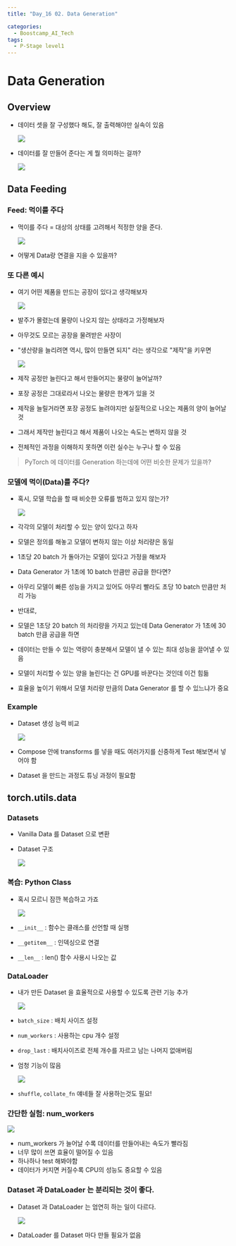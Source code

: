 ```yaml
---
title: "Day_16 02. Data Generation"

categories:
  - Boostcamp_AI_Tech
tags:
  - P-Stage level1
---
```


# Data Generation

## Overview

- 데이터 셋을 잘 구성했다 해도, 잘 출력해야만 실속이 있음

    ![]({{site.url}}/assets/images/2021-08-24-10-12-02.png)

- 데이터를 잘 만들어 준다는 게 뭘 의미하는 걸까?

    ![]({{site.url}}/assets/images/2021-08-24-10-12-40.png)

## Data Feeding

### Feed: 먹이를 주다

- 먹이를 주다 = 대상의 상태를 고려해서 적정한 양을 준다.

    ![]({{site.url}}/assets/images/2021-08-24-10-14-27.png)

- 어떻게 Data랑 연결을 지을 수 있을까?

### 또 다른 예시

- 여기 어떤 제품을 만드는 공장이 있다고 생각해보자

    ![]({{site.url}}/assets/images/2021-08-24-10-16-06.png)

- 발주가 몰렸는데 물량이 나오지 않는 상태라고 가정해보자
- 아무것도 모르는 공장을 물려받은 사장이
- "생산량을 늘리려면 역시, 많이 만들면 되지" 라는 생각으로 "제작"을 키우면

    ![]({{site.url}}/assets/images/2021-08-24-10-18-20.png)

- 제작 공정만 늘린다고 해서 만들어지는 물량이 늘어날까?
- 포장 공정은 그대로라서 나오는 물량은 한계가 있을 것
- 제작을 늘릴거라면 포장 공정도 늘려야지만 실질적으로 나오는 제품의 양이 늘어날 것
- 그래서 제작만 늘린다고 해서 제품이 나오는 속도는 변하지 않을 것
- 전체적인 과정을 이해하지 못하면 이런 실수는 누구나 할 수 있음

> PyTorch 에 데이터를 Generation 하는데에 어떤 비슷한 문제가 있을까?

### 모델에 먹이(Data)를 주다?

- 혹시, 모델 학습을 할 때 비슷한 오류를 범하고 있지 않는가?

    ![]({{site.url}}/assets/images/2021-08-24-10-21-35.png)

- 각각의 모델이 처리할 수 있는 양이 있다고 하자
- 모델은 정의를 해놓고 모델이 변하지 않는 이상 처리량은 동일
- 1초당 20 batch 가 돌아가는 모델이 있다고 가정을 해보자
- Data Generator 가 1초에 10 batch 만큼만 공급을 한다면?
- 아무리 모델이 빠른 성능을 가지고 있어도 아무리 빨라도 초당 10 batch 만큼만 처리 가능
- 반대로,
- 모델은 1초당 20 batch 의 처리량을 가지고 있는데 Data Generator 가 1초에 30 batch 만큼 공급을 하면
- 데이터는 만들 수 있는 역량이 충분해서 모델이 낼 수 있는 최대 성능을 끌어낼 수 있음
- 모델이 처리할 수 있는 양을 늘린다는 건 GPU를 바꾼다는 것인데 이건 힘듦
- 효율을 높이기 위해서 모델 처리량 만큼의 Data Generator 를 할 수 있느냐가 중요

### Example

- Dataset 생성 능력 비교

    ![]({{site.url}}/assets/images/2021-08-24-10-27-44.png)

- Compose 안에 transforms 를 넣을 때도 여러가지를 신중하게 Test 해보면서 넣어야 함
- Dataset 을 만드는 과정도 튜닝 과정이 필요함

## torch.utils.data

### Datasets

- Vanilla Data 를 Dataset 으로 변환
- Dataset 구조

    ![]({{site.url}}/assets/images/2021-08-24-10-34-05.png)

### 복습: Python Class

- 혹시 모르니 잠깐 복습하고 가죠

    ![]({{site.url}}/assets/images/2021-08-24-10-37-41.png)

- `__init__` : 함수는 클래스를 선언할 때 실행
- `__getitem__` : 인덱싱으로 연결
- `__len__` : len() 함수 사용시 나오는 값

### DataLoader

- 내가 만든 Dataset 을 효율적으로 사용할 수 있도록 관련 기능 추가

    ![]({{site.url}}/assets/images/2021-08-24-10-39-42.png)

- `batch_size` : 배치 사이즈 설정
- `num_workers` : 사용하는 cpu 개수 설정
- `drop_last` : 배치사이즈로 전체 개수를 자르고 남는 나머지 없애버림
- 엄청 기능이 많음

    ![]({{site.url}}/assets/images/2021-08-24-10-42-41.png)

- `shuffle`, `collate_fn` 얘네들 잘 사용하는것도 필요!

### 간단한 실험: num_workers

![]({{site.url}}/assets/images/2021-08-24-10-44-36.png)

- num_workers 가 늘어날 수록 데이터를 만들어내는 속도가 빨라짐
- 너무 많이 쓰면 효율이 떨어질 수 있음
- 하나하나 test 해봐야함
- 데이터가 커지면 커질수록 CPU의 성능도 중요할 수 있음

### Dataset 과 DataLoader 는 분리되는 것이 좋다.

- Dataset 과 DataLoader 는 엄연히 하는 일이 다르다.

    ![]({{site.url}}/assets/images/2021-08-24-10-46-35.png)

- DataLoader 를 Dataset 마다 만들 필요가 없음




